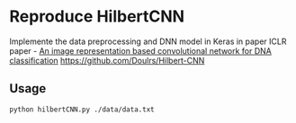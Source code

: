 # Reproduce HilbertCNN

Implemente the data preprocessing and DNN model in Keras in paper ICLR paper - [An image representation based convolutional network for DNA classification](https://arxiv.org/abs/1806.04931) https://github.com/Doulrs/Hilbert-CNN

## Usage

```
python hilbertCNN.py ./data/data.txt
```
